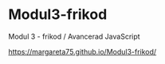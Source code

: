 # Modul3-frikod
 Modul 3 - frikod / Avancerad JavaScript

https://margareta75.github.io/Modul3-frikod/
